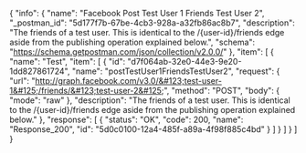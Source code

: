 {
  "info": {
    "name": "Facebook Post Test User 1 Friends Test User 2",
    "_postman_id": "5d177f7b-67be-4cb3-928a-a32fb86ac8b7",
    "description": "The friends of a test user. This is identical to the /&#123;user-id&#125;/friends edge aside from the publishing operation explained below.",
    "schema": "https://schema.getpostman.com/json/collection/v2.0.0/"
  },
  "item": [
    {
      "name": "Test",
      "item": [
        {
          "id": "d7f064ab-32e0-44e3-9e20-1dd827861724",
          "name": "postTestUser1FriendsTestUser2",
          "request": {
            "url": "http://graph.facebook.com/v3.0/&#123;test-user-1&#125;/friends/&#123;test-user-2&#125;",
            "method": "POST",
            "body": {
              "mode": "raw"
            },
            "description": "The friends of a test user. This is identical to the /&#123;user-id&#125;/friends edge aside from the publishing operation explained below."
          },
          "response": [
            {
              "status": "OK",
              "code": 200,
              "name": "Response_200",
              "id": "5d0c0100-12a4-485f-a89a-4f98f885c4bd"
            }
          ]
        }
      ]
    }
  ]
}